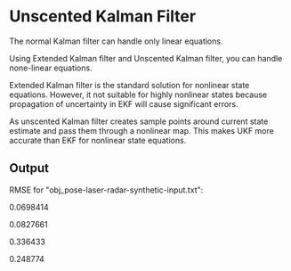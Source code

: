 
# Unscented Kalman Filter

The normal Kalman filter can handle only linear equations.

Using Extended Kalman filter and Unscented Kalman filter, you can handle none-linear equations.

Extended Kalman filter is the standard solution for nonlinear state equations. However, it not suitable for highly nonlinear states because propagation of uncertainty in EKF will cause significant errors.

As unscented Kalman filter creates sample points around current state estimate and pass them through a nonlinear map. This makes UKF more accurate than EKF for nonlinear state equations.



## Output

RMSE for "obj_pose-laser-radar-synthetic-input.txt":

0.0698414

0.0827661

0.336433

0.248774







